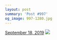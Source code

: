```yaml
---
layout: post
summary: 'Post #997'
og_image: 997-1280.jpg
---
```


<p>
  <time>
    <a href="/997">September 18, 2019</a>
  </time>
  <a href="/997">
    <img src="{{ site.assets_url }}/997-640.jpg" srcset="{{ site.assets_url }}/997-320.jpg 320w, {{ site.assets_url }}/997-640.jpg 640w, {{ site.assets_url }}/997-960.jpg 960w, {{ site.assets_url }}/997-1280.jpg 1280w" sizes="(min-width: 700px) 50vw, calc(100vw - 2rem)" />
  </a>
</p>
